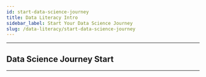 ```yaml
---
id: start-data-science-journey
title: Data Literacy Intro
sidebar_label: Start Your Data Science Journey
slug: /data-literacy/start-data-science-journey
---
```


---
## Data Science Journey Start
---

